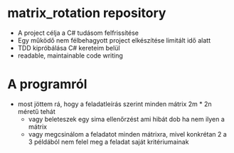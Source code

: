 # matrix_rotation repository
- A project célja a C# tudásom felfrissítése
- Egy működő nem félbehagyott project elkészítése limitált idő alatt
- TDD kipróbálása C# kereteim belül
- readable, maintainable code writing

# A programról
- most jöttem rá, hogy a feladatleírás szerint minden mátrix 2m * 2n méretű tehát
  - vagy beleteszek egy sima ellenőrzést ami hibát dob ha nem ilyen a mátrix
  - vagy megcsinálom a feladatot minden mátrixra, mivel konkrétan 2 a 3 példából nem felel meg a feladat saját kritériumainak
